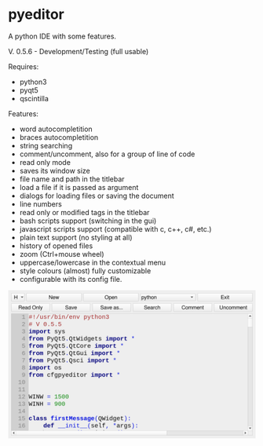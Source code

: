 # pyeditor
A python IDE with some features.

V. 0.5.6 - Development/Testing (full usable)

Requires:
- python3
- pyqt5
- qscintilla

Features:
- word autocompletition
- braces autocompletition
- string searching
- comment/uncomment, also for a group of line of code
- read only mode
- saves its window size
- file name and path in the titlebar
- load a file if it is passed as argument
- dialogs for loading files or saving the document
- line numbers
- read only or modified tags in the titlebar
- bash scripts support (switching in the gui)
- javascript scripts support (compatible with c, c++, c#, etc.)
- plain text support (no styling at all)
- history of opened files
- zoom (Ctrl+mouse wheel)
- uppercase/lowercase in the contextual menu
- style colours (almost) fully customizable
- configurable with its config file.

![My image](https://github.com/frank038/pyeditor/blob/main/image1.png)

